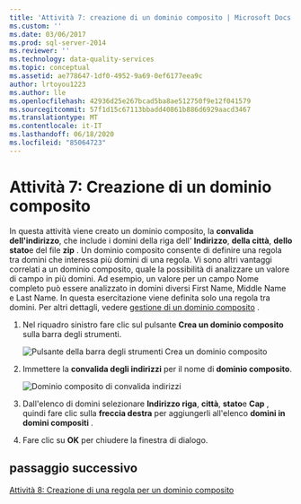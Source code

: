 ```yaml
---
title: 'Attività 7: creazione di un dominio composito | Microsoft Docs'
ms.custom: ''
ms.date: 03/06/2017
ms.prod: sql-server-2014
ms.reviewer: ''
ms.technology: data-quality-services
ms.topic: conceptual
ms.assetid: ae778647-1df0-4952-9a69-0ef6177eea9c
author: lrtoyou1223
ms.author: lle
ms.openlocfilehash: 42936d25e267bcad5ba8ae512750f9e12f041579
ms.sourcegitcommit: 57f1d15c67113bbadd40861b886d6929aacd3467
ms.translationtype: MT
ms.contentlocale: it-IT
ms.lasthandoff: 06/18/2020
ms.locfileid: "85064723"
---
```

# <a name="task-7-creating-a-composite-domain"></a>Attività 7: Creazione di un dominio composito
  In questa attività viene creato un dominio composito, la **convalida dell'indirizzo**, che include i domini della riga dell' **Indirizzo**, **della città**, **dello stato**e del file **zip** . Un dominio composito consente di definire una regola tra domini che interessa più domini di una regola. Vi sono altri vantaggi correlati a un dominio composito, quale la possibilità di analizzare un valore di campo in più domini.  Ad esempio, un valore per un campo Nome completo può essere analizzato in domini diversi First Name, Middle Name e Last Name. In questa esercitazione viene definita solo una regola tra domini. Per altri dettagli, vedere [gestione di un dominio composito](https://msdn.microsoft.com/library/hh510399.aspx) .  
  
1.  Nel riquadro sinistro fare clic sul pulsante **Crea un dominio composito** sulla barra degli strumenti.  
  
     ![Pulsante della barra degli strumenti Crea un dominio composito](../../2014/tutorials/media/et-creatingacompositedomain-01.jpg "Pulsante della barra degli strumenti Crea un dominio composito")  
  
2.  Immettere la **convalida degli indirizzi** per il nome di **dominio composito**.  
  
     ![Dominio composito di convalida indirizzi](../../2014/tutorials/media/et-creatingacompositedomain-02.jpg "Dominio composito di convalida indirizzi")  
  
3.  Dall'elenco di domini selezionare **Indirizzo riga**, **città**, **stato**e **Cap** , quindi fare clic sulla **freccia destra** per aggiungerli all'elenco **domini in domini compositi** .  
  
4.  Fare clic su **OK** per chiudere la finestra di dialogo.  
  
## <a name="next-step"></a>passaggio successivo  
 [Attività 8: Creazione di una regola per un dominio composito](../../2014/tutorials/task-8-creating-a-composite-domain-rule.md)  
  
  

